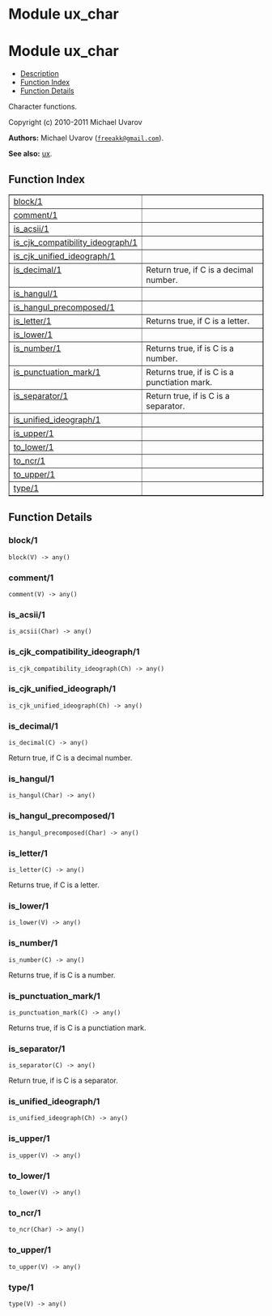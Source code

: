 Module ux_char
==============


<h1>Module ux_char</h1>

* [Description](#description)
* [Function Index](#index)
* [Function Details](#functions)


Character functions.



Copyright (c) 2010-2011 Michael Uvarov

__Authors:__ Michael Uvarov ([`freeakk@gmail.com`](mailto:freeakk@gmail.com)).

__See also:__ [ux](ux.md).

<h2><a name="index">Function Index</a></h2>



<table width="100%" border="1" cellspacing="0" cellpadding="2" summary="function index"><tr><td valign="top"><a href="#block-1">block/1</a></td><td></td></tr><tr><td valign="top"><a href="#comment-1">comment/1</a></td><td></td></tr><tr><td valign="top"><a href="#is_acsii-1">is_acsii/1</a></td><td></td></tr><tr><td valign="top"><a href="#is_cjk_compatibility_ideograph-1">is_cjk_compatibility_ideograph/1</a></td><td></td></tr><tr><td valign="top"><a href="#is_cjk_unified_ideograph-1">is_cjk_unified_ideograph/1</a></td><td></td></tr><tr><td valign="top"><a href="#is_decimal-1">is_decimal/1</a></td><td>Return true, if C is a decimal number.</td></tr><tr><td valign="top"><a href="#is_hangul-1">is_hangul/1</a></td><td></td></tr><tr><td valign="top"><a href="#is_hangul_precomposed-1">is_hangul_precomposed/1</a></td><td></td></tr><tr><td valign="top"><a href="#is_letter-1">is_letter/1</a></td><td>Returns true, if C is a letter.</td></tr><tr><td valign="top"><a href="#is_lower-1">is_lower/1</a></td><td></td></tr><tr><td valign="top"><a href="#is_number-1">is_number/1</a></td><td>Returns true, if is C is a number.</td></tr><tr><td valign="top"><a href="#is_punctuation_mark-1">is_punctuation_mark/1</a></td><td>Returns true, if is C is a punctiation mark.</td></tr><tr><td valign="top"><a href="#is_separator-1">is_separator/1</a></td><td>Return true, if is C is a separator.</td></tr><tr><td valign="top"><a href="#is_unified_ideograph-1">is_unified_ideograph/1</a></td><td></td></tr><tr><td valign="top"><a href="#is_upper-1">is_upper/1</a></td><td></td></tr><tr><td valign="top"><a href="#to_lower-1">to_lower/1</a></td><td></td></tr><tr><td valign="top"><a href="#to_ncr-1">to_ncr/1</a></td><td></td></tr><tr><td valign="top"><a href="#to_upper-1">to_upper/1</a></td><td></td></tr><tr><td valign="top"><a href="#type-1">type/1</a></td><td></td></tr></table>




<h2><a name="functions">Function Details</a></h2>


<a name="block-1"></a>

<h3>block/1</h3>





`block(V) -> any()`

<a name="comment-1"></a>

<h3>comment/1</h3>





`comment(V) -> any()`

<a name="is_acsii-1"></a>

<h3>is_acsii/1</h3>





`is_acsii(Char) -> any()`

<a name="is_cjk_compatibility_ideograph-1"></a>

<h3>is_cjk_compatibility_ideograph/1</h3>





`is_cjk_compatibility_ideograph(Ch) -> any()`

<a name="is_cjk_unified_ideograph-1"></a>

<h3>is_cjk_unified_ideograph/1</h3>





`is_cjk_unified_ideograph(Ch) -> any()`

<a name="is_decimal-1"></a>

<h3>is_decimal/1</h3>





`is_decimal(C) -> any()`



Return true, if C is a decimal number.<a name="is_hangul-1"></a>

<h3>is_hangul/1</h3>





`is_hangul(Char) -> any()`

<a name="is_hangul_precomposed-1"></a>

<h3>is_hangul_precomposed/1</h3>





`is_hangul_precomposed(Char) -> any()`

<a name="is_letter-1"></a>

<h3>is_letter/1</h3>





`is_letter(C) -> any()`



Returns true, if C is a letter.<a name="is_lower-1"></a>

<h3>is_lower/1</h3>





`is_lower(V) -> any()`

<a name="is_number-1"></a>

<h3>is_number/1</h3>





`is_number(C) -> any()`



Returns true, if is C is a number.<a name="is_punctuation_mark-1"></a>

<h3>is_punctuation_mark/1</h3>





`is_punctuation_mark(C) -> any()`



Returns true, if is C is a punctiation mark.<a name="is_separator-1"></a>

<h3>is_separator/1</h3>





`is_separator(C) -> any()`



Return true, if is C is a separator.<a name="is_unified_ideograph-1"></a>

<h3>is_unified_ideograph/1</h3>





`is_unified_ideograph(Ch) -> any()`

<a name="is_upper-1"></a>

<h3>is_upper/1</h3>





`is_upper(V) -> any()`

<a name="to_lower-1"></a>

<h3>to_lower/1</h3>





`to_lower(V) -> any()`

<a name="to_ncr-1"></a>

<h3>to_ncr/1</h3>





`to_ncr(Char) -> any()`

<a name="to_upper-1"></a>

<h3>to_upper/1</h3>





`to_upper(V) -> any()`

<a name="type-1"></a>

<h3>type/1</h3>





`type(V) -> any()`

